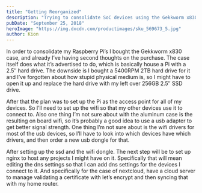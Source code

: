 ```yaml
---
title: "Getting Reorganized"
description: "Trying to consolidate SoC devices using the Gekkworm x830 case and mass storage"
pubDate: "September 25, 2018"
heroImage: "https://img.dxcdn.com/productimages/sku_569673_5.jpg"
author: Kion
---
```

 

In order to consolidate my Raspberry Pi’s I bought the Gekkworm x830 case, and already I’ve having second thoughts on the purchase. The case itself does what it’s advertised to do, which is basically house a Pi with a 2.5″ hard drive. The downside is I bought a 5400RPM 2TB hard drive for it and I’ve forgotten about how stupid physical medium is, so I might have to open it up and replace the hard drive with my left over 256GB 2.5″ SSD drive.

After that the plan was to set up the Pi as the access point for all of my devices. So I’ll need to set up the wifi so that my other devices use it to connect to. Also one thing I’m not sure about with the aluminum case is the resulting on board wifi, so it’s probably a good idea to use a usb adapter to get better signal strength. One thing I’m not sure about is the wifi drivers for most of the usb devices, so I’ll have to look into which devices have which drivers, and then order a new usb dongle for that.

After setting up the ssd and the wifi dongle. The next step will be to set up nginx to host any projects I might have on it. Specifically that will mean editing the dns settings so that I can add dns settings for the devices I connect to it. And specifically for the case of nextcloud, have a cloud server to manage validating a certificate with let’s encrypt and then syncing that with my home router.
